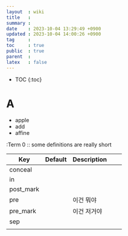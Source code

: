 ```yaml
---
layout  : wiki
title   : 
summary : 
date    : 2023-10-04 13:29:49 +0900
updated : 2023-10-04 14:00:26 +0900
tag     : 
toc     : true
public  : true
parent  : 
latex   : false
---
```

* TOC
{:toc}


# A
- apple
- add
- affine

:Term 0 :: some definitions are really short 

| Key       | Default | Description |   |   |
|-----------|---------|-------------|---|---|
| conceal   |         |             |   |   |
| in        |         |             |   |   |
| post_mark |         |             |   |   |
| pre       |         | 이건 뭐야   |   |   |
| pre_mark  |         | 이건 저거야 |   |   |
| sep       |         |             |   |   |
|           |         |             |   |   |



